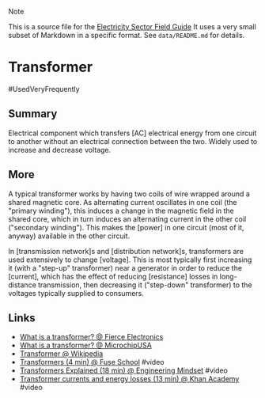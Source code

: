 > [!NOTE] 
> This is a source file for the [Electricity Sector Field Guide](https://grahamlea.github.io/Electricity-Sector-Field-Guide/)
> It uses a very small subset of Markdown in a specific format.
> See `data/README.md` for details.

# Transformer
#UsedVeryFrequently


## Summary

Electrical component which transfers [AC] electrical energy from one circuit to another without an electrical
connection between the two. Widely used to increase and decrease voltage.


## More

A typical transformer works by having two coils of wire wrapped around a shared magnetic core.
As alternating current oscillates in one coil (the "primary winding"), this induces a change in the magnetic
field in the shared core, which in turn induces an alternating current in the other coil ("secondary winding").
This makes the [power] in one circuit (most of it, anyway) available in the other circuit.

In [transmission network]s and [distribution network]s, transformers are used extensively to change [voltage].
This is most typically first increasing it (with a "step-up" transformer) near a generator in order to reduce the
[current], which has the effect of reducing [resistance] losses in long-distance transmission, then decreasing it
("step-down" transformer) to the voltages typically supplied to consumers.


## Links
- [What is a transformer? @ Fierce Electronics](https://www.fierceelectronics.com/electronics/what-a-transformer)
- [What is a transformer? @ MicrochipUSA](https://www.microchipusa.com/electrical-components/what-is-a-transformer)
- [Transformer @ Wikipedia](https://en.wikipedia.org/wiki/Transformer)
- [Transformers (4 min) @ Fuse School](https://www.youtube.com/watch?v=-9QGEzSKF30) #video
- [Transformers Explained (18 min) @ Engineering Mindset](https://www.youtube.com/watch?v=jcY4QN7awEc) #video
- [Transformer currents and energy losses (13 min) @ Khan Academy](https://www.khanacademy.org/science/electromagnetism/x4352f0cb3cc997f5:how-wireless-charging-and-transformers-work/x4352f0cb3cc997f5:how-transformers-work/v/transformer-currents-energy-losses-intuition) #video

